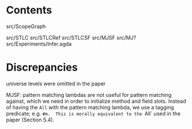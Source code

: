# Contents

src/ScopeGraph

src/STLC
src/STLCRef
src/STLCSF
src/MJSF
src/MJ?
src/Experiments/Infer.agda


# Discrepancies

universe levels were omitted in the paper

MJSF: pattern matching lambdas are not useful for pattern matching
against, which we need in order to initialize method and field slots.
Instead of having the `All` with the pattern matching lambda, we
use a tagging predicate; e.g. `#m.  This is morally equivalent to the `All` used
in the paper (Section 5.4).
